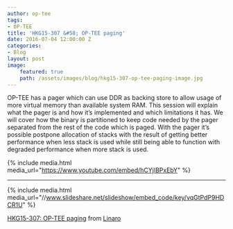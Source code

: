 ```yaml
---
author: op-tee
tags: 
- OP-TEE
title: 'HKG15-307 &#58; OP-TEE paging'
date: 2016-07-04 12:00:00 Z
categories:
- Blog
layout: post
image:
    featured: true
    path: /assets/images/blog/hkg15-307-op-tee-paging-image.jpg
---
```


OP-TEE has a pager which can use DDR as backing store to allow usage of more virtual memory than available system RAM. This session will explain what the pager is and how it’s implemented and which limitations it has. We will cover how the binary is partitioned to keep code needed by the pager separated from the rest of the code which is paged. With the pager it’s possible postpone allocation of stacks with the result of getting better performance when less stack is used while still being able to function with degraded performance when more stack is used.

{% include media.html media_url="https://www.youtube.com/embed/hCYjlBPxEbY" %}

--------

{% include media.html media_url="//www.slideshare.net/slideshow/embed_code/key/vqGtPdP9HDCR1U" %}

[HKG15-307: OP-TEE paging](https://www.slideshare.net/linaroorg/hkg15307-optee-paging) from [Linaro](http://www.slideshare.net/linaroorg)
